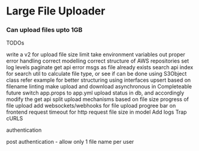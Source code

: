 # Large File Uploader
### Can upload files upto 1GB

TODOs

write a v2 for upload
file size limit
take environment variables out
proper error handling
correct modelling
correct structure of AWS repositories
set log levels
paginate get api
error msgs as file already exists
search api
index for search
util to calculate file type, or see if can be done using S3Object class
refer example for better structuring using interfaces
upsert based on filename
linting
make upload and download asynchronous in Completeable future
switch app.props to app.yml
upload status in db, and accordingly modify the get api
split upload mechanisms based on file size
progress of file upload
add websockets/webhooks for file upload progree bar on frontend
request timeout for http request
file size in model
Add logs
Trap cURLS

authentication

post authentication - allow only 1 file name per user
